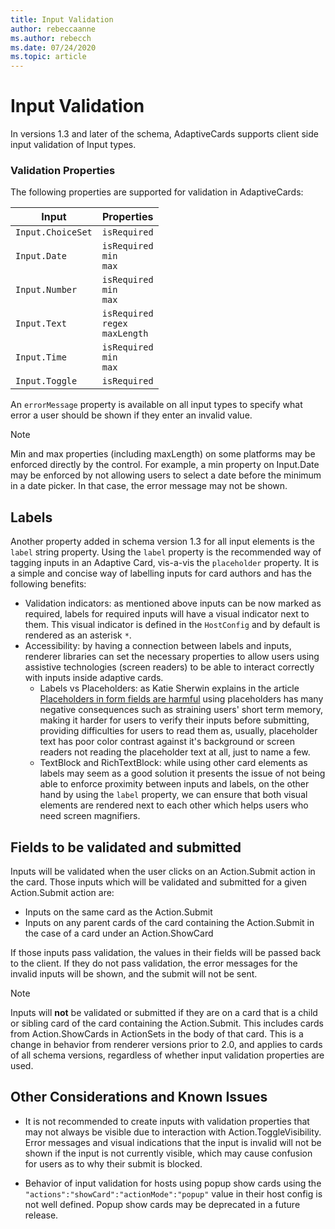 ```yaml
---
title: Input Validation
author: rebeccaanne
ms.author: rebecch
ms.date: 07/24/2020
ms.topic: article
---
```


# Input Validation

In versions 1.3 and later of the schema, AdaptiveCards supports client side input validation of Input types.

### Validation Properties

The following properties are supported for validation in AdaptiveCards:

| Input | Properties |
| --- | --- | 
| `Input.ChoiceSet` | `isRequired` | 
| `Input.Date` | `isRequired` <br> `min`<br> `max` | 
| `Input.Number` | `isRequired` <br> `min`<br> `max` |
| `Input.Text` | `isRequired` <br> `regex` <br> `maxLength` |
| `Input.Time` | `isRequired` <br> `min`<br> `max` | 
| `Input.Toggle` | `isRequired` | 

An `errorMessage` property is available on all input types to specify what error a user should be shown if they enter an invalid value. 

> [!NOTE]
>
> Min and max properties (including maxLength) on some platforms may be enforced directly by the control. For example, a min property on Input.Date may be enforced by not allowing users to select a date before the minimum in a date picker. In that case, the error message may not be shown.

## Labels

Another property added in schema version 1.3 for all input elements is the `label` string property. Using the `label` property is the recommended way of tagging inputs in an Adaptive Card, vis-a-vis the `placeholder` property. It is a simple and concise way of labelling inputs for card authors and has the following benefits:

* Validation indicators: as mentioned above inputs can be now marked as required, labels for required inputs will have a visual indicator next to them. This visual indicator is defined in the `HostConfig` and by default is rendered as an asterisk `*`.
* Accessibility: by having a connection between labels and inputs, renderer libraries can set the necessary properties to allow users using assistive technologies (screen readers) to be able to interact correctly with inputs inside adaptive cards.
    * Labels vs Placeholders: as Katie Sherwin explains in the article [Placeholders in form fields are harmful](https://www.nngroup.com/articles/form-design-placeholders/) using placeholders has many negative consequences such as straining users' short term memory, making it harder for users to verify their inputs before submitting, providing difficulties for users to read them as, usually, placeholder text has poor color contrast against it's background or screen readers not reading the placeholder text at all, just to name a few.
    * TextBlock and RichTextBlock: while using other card elements as labels may seem as a good solution it presents the issue of not being able to enforce proximity between inputs and labels, on the other hand by using the `label` property, we can ensure that both visual elements are rendered next to each other which helps users who need screen magnifiers.

## Fields to be validated and submitted

Inputs will be validated when the user clicks on an Action.Submit action in the card. Those inputs which will be validated and submitted for a given Action.Submit action are:

 - Inputs on the same card as the Action.Submit
 - Inputs on any parent cards of the card containing the Action.Submit in the case of a card under an Action.ShowCard

If those inputs pass validation, the values in their fields will be passed back to the client. If they do not pass validation, the error messages for the invalid inputs will be shown, and the submit will not be sent.

> [!NOTE]
>
> Inputs will **not** be validated or submitted if they are on a card that is a child or sibling card of the card containing the Action.Submit. This includes cards from Action.ShowCards in ActionSets in the body of that card. This is a change in behavior from renderer versions prior to 2.0, and applies to cards of all schema versions, regardless of whether input validation properties are used. 

## Other Considerations and Known Issues

 - It is not recommended to create inputs with validation properties that may not always be visible due to interaction with Action.ToggleVisibility. Error messages and visual indications that the input is invalid will not be shown if the input is not currently visible, which may cause confusion for users as to why their submit is blocked.

 - Behavior of input validation for hosts using popup show cards using the 	`"actions":"showCard":"actionMode":"popup"` value in their host config is not well defined. Popup show cards may be deprecated in a future release.